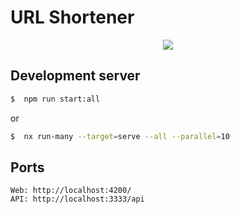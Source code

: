 # URL Shortener

<p align="center">
  <a href="https://skillicons.dev">
    <img src="https://skillicons.dev/icons?i=nest,angular,ts,nodejs,mongo&perline=20" />
  </a>
</p>

## Development server

```bash
$  npm run start:all
```
or 
```bash
$  nx run-many --target=serve --all --parallel=10
```

## Ports
```
Web: http://localhost:4200/
API: http://localhost:3333/api
```

